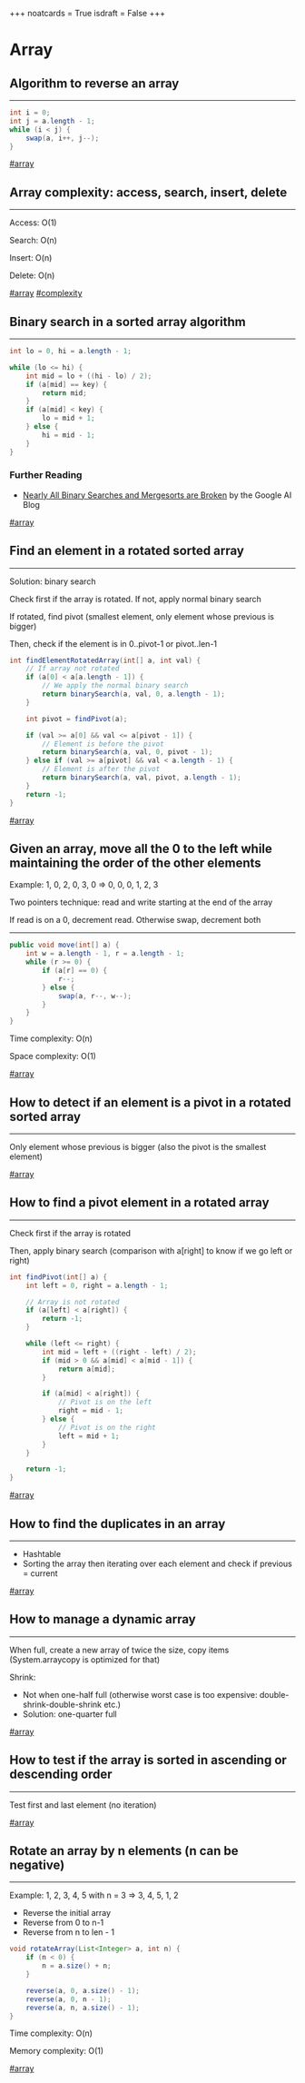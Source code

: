 +++
noatcards = True
isdraft = False
+++

# Array

## Algorithm to reverse an array

----

```java
int i = 0;
int j = a.length - 1;
while (i < j) {
	swap(a, i++, j--);
}
```

[#array](array.md)

## Array complexity: access, search, insert, delete

----

Access: O(1)

Search: O(n)

Insert: O(n)

Delete: O(n)

[#array](array.md) [#complexity](complexity.md)

## Binary search in a sorted array algorithm

----

```java
int lo = 0, hi = a.length - 1;

while (lo <= hi) {
	int mid = lo + ((hi - lo) / 2);
	if (a[mid] == key) {
		return mid;
	}
	if (a[mid] < key) {
		lo = mid + 1;
	} else {
		hi = mid - 1;
	}
}
```

### Further Reading

- [Nearly All Binary Searches and Mergesorts are Broken](https://ai.googleblog.com/2006/06/extra-extra-read-all-about-it-nearly.html)
  by the Google AI Blog

[#array](array.md)

## Find an element in a rotated sorted array

----


Solution: binary search

Check first if the array is rotated. If not, apply normal binary search

If rotated, find pivot (smallest element, only element whose previous is bigger)

Then, check if the element is in 0..pivot-1 or pivot..len-1

```java
int findElementRotatedArray(int[] a, int val) {
	// If array not rotated
	if (a[0] < a[a.length - 1]) {
		// We apply the normal binary search
		return binarySearch(a, val, 0, a.length - 1);
	}

	int pivot = findPivot(a);

	if (val >= a[0] && val <= a[pivot - 1]) {
		// Element is before the pivot
		return binarySearch(a, val, 0, pivot - 1);
	} else if (val >= a[pivot] && val < a.length - 1) {
		// Element is after the pivot
		return binarySearch(a, val, pivot, a.length - 1);
	}
	return -1;
}
```

[#array](array.md)

## Given an array, move all the 0 to the left while maintaining the order of the other elements

Example: 1, 0, 2, 0, 3, 0 => 0, 0, 0, 1, 2, 3

Two pointers technique: read and write starting at the end of the array

If read is on a 0, decrement read. Otherwise swap, decrement both

----

```java
public void move(int[] a) {
	int w = a.length - 1, r = a.length - 1;
	while (r >= 0) {
		if (a[r] == 0) {
			r--;
		} else {
			swap(a, r--, w--);
		}
	}
}
```

Time complexity: O(n)

Space complexity: O(1)

[#array](array.md)

## How to detect if an element is a pivot in a rotated sorted array

----


Only element whose previous is bigger (also the pivot is the smallest element)

[#array](array.md)

## How to find a pivot element in a rotated array

----

Check first if the array is rotated

Then, apply binary search (comparison with a[right] to know if we go left or right)

```java
int findPivot(int[] a) {
	int left = 0, right = a.length - 1;

	// Array is not rotated
	if (a[left] < a[right]) {
		return -1;
	}

	while (left <= right) {
		int mid = left + ((right - left) / 2);
		if (mid > 0 && a[mid] < a[mid - 1]) {
			return a[mid];
		}

		if (a[mid] < a[right]) {
			// Pivot is on the left
			right = mid - 1;
		} else {
			// Pivot is on the right
			left = mid + 1;
		}
	}

	return -1;
}
```

[#array](array.md)

## How to find the duplicates in an array

----

- Hashtable
- Sorting the array then iterating over each element and check if previous = current

[#array](array.md)

## How to manage a dynamic array

----

When full, create a new array of twice the size, copy items (System.arraycopy is optimized for that)

Shrink:

- Not when one-half full (otherwise worst case is too expensive: double-shrink-double-shrink etc.)
- Solution: one-quarter full

[#array](array.md)

## How to test if the array is sorted in ascending or descending order

----


Test first and last element (no iteration)

[#array](array.md)

## Rotate an array by n elements (n can be negative)

   
----

Example: 1, 2, 3, 4, 5 with n = 3 => 3, 4, 5, 1, 2

- Reverse the initial array
- Reverse from 0 to n-1
- Reverse from n to len - 1

```java
void rotateArray(List<Integer> a, int n) {
	if (n < 0) {
		n = a.size() + n;
	}

	reverse(a, 0, a.size() - 1);
	reverse(a, 0, n - 1);
	reverse(a, n, a.size() - 1);
}
```

Time complexity: O(n)

Memory complexity: O(1)

[#array](array.md)
